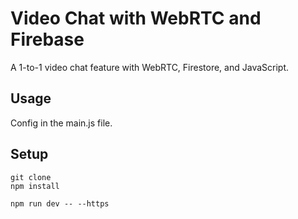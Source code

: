 # Video Chat with WebRTC and Firebase

A 1-to-1 video chat feature with WebRTC, Firestore, and JavaScript. 

## Usage

Config in the main.js file. 

## Setup

```
git clone 
npm install

npm run dev -- --https
```
